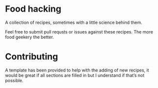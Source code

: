 # Food hacking
A collection of recipes, sometimes with a little science behind them.

Feel free to submit pull requsts or issues against these recipes. The more 
food geekery the better.

# Contributing
A template has been provided to help with the adding of new recipes, it would 
be great if all sections are filled in but I understand if that’s not possible.
